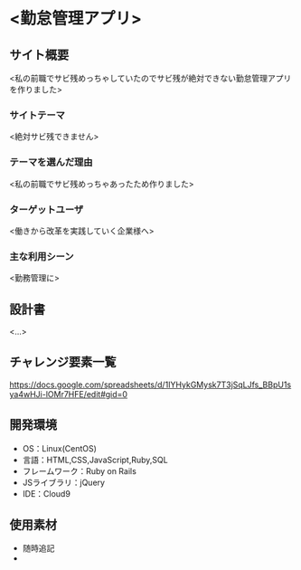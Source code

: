 # <勤怠管理アプリ>

## サイト概要
<私の前職でサビ残めっちゃしていたのでサビ残が絶対できない勤怠管理アプリを作りました>

### サイトテーマ
<絶対サビ残できません>

### テーマを選んだ理由
<私の前職でサビ残めっちゃあったため作りました>

### ターゲットユーザ
<働きから改革を実践していく企業様へ>

### 主な利用シーン
<勤務管理に>

## 設計書
<...>

## チャレンジ要素一覧
<https://docs.google.com/spreadsheets/d/1IYHykGMysk7T3jSqLJfs_BBpU1sya4wHJi-lOMr7HFE/edit#gid=0>

## 開発環境
- OS：Linux(CentOS)
- 言語：HTML,CSS,JavaScript,Ruby,SQL
- フレームワーク：Ruby on Rails
- JSライブラリ：jQuery
- IDE：Cloud9

## 使用素材
- 随時追記
-